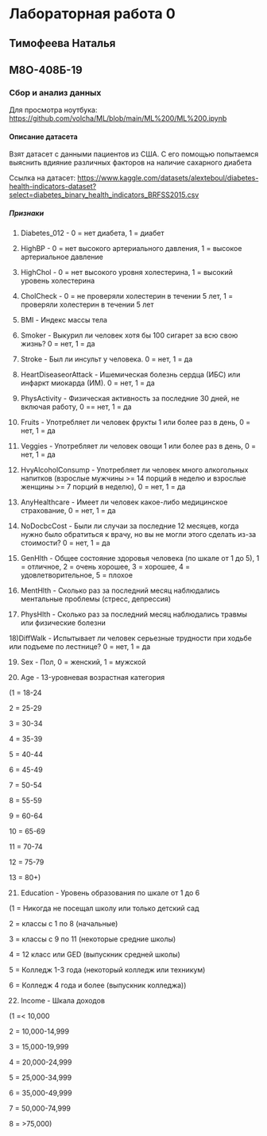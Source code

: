 # Лабораторная работа 0

## Тимофеева Наталья

## М8О-408Б-19

### Сбор и анализ данных

Для просмотра ноутбука: https://github.com/volcha/ML/blob/main/ML%200/ML%200.ipynb


#### Описание датасета

Взят датасет с данными пациентов из США. С его помощью попытаемся выяснить вдияние различных факторов на наличие сахарного диабета

Ссылка на датасет: https://www.kaggle.com/datasets/alexteboul/diabetes-health-indicators-dataset?select=diabetes_binary_health_indicators_BRFSS2015.csv

##### Признаки

1) Diabetes_012 - 0 = нет диабета, 1 = диабет

2) HighBP - 0 = нет высокого артериального давления,  1 = высокое артериальное давление

3) HighChol - 0 = нет высокого уровня холестерина, 1 = высокий уровень холестерина

4) CholCheck - 0 = не проверяли холестерин в течении 5 лет, 1 = проверяли холестерин в течении 5 лет

5) BMI - Индекс массы тела

6) Smoker - Выкурил ли человек хотя бы 100 сигарет за всю свою жизнь? 0 = нет, 1 = да

7) Stroke - Был ли инсульт у человека. 0 = нет, 1 = да

8) HeartDiseaseorAttack - Ишемическая болезнь сердца (ИБС) или инфаркт миокарда (ИМ). 0 = нет, 1 = да

9) PhysActivity - Физическая активность за последние 30 дней, не включая работу, 0  == нет, 1 = да

10) Fruits - Употребляет ли человек фрукты 1 или более раз в день, 0 = нет, 1 = да

11) Veggies - Употребляет ли человек овощи 1 или более раз в день, 0 = нет, 1 = да

12) HvyAlcoholConsump - Употребляет ли человек много алкогольных напитков (взрослые мужчины >= 14 порций в неделю и взрослые женщины >= 7 порций в неделю), 0 = нет, 1 = да

13) AnyHealthcare - Имеет ли человек какое-либо медицинское страхование, 0 = нет, 1 = да

14) NoDocbcCost - Были ли случаи за последние 12 месяцев, когда нужно было обратиться к врачу, но вы не могли этого сделать из-за стоимости? 0 = нет, 1 = да

15) GenHlth - Общее состояние здоровья человека (по шкале от 1 до 5), 1 = отличное, 2 = очень хорошее, 3 = хорошее, 4 = удовлетворительное, 5 = плохое

16) MentHlth - Сколько раз за последний месяц наблюдались ментальные проблемы (стресс, депрессия)

17) PhysHlth - Сколько раз за последний месяц наблюдались травмы или физические болезни

18)DiffWalk - Испытывает ли человек серьезные трудности при ходьбе или подъеме по лестнице? 0 = нет, 1 = да

19) Sex - Пол, 0 = женский, 1 = мужской

20) Age - 13-уровневая возрастная категория

(1 = 18-24

2 = 25-29

3 = 30-34

4 = 35-39

5 = 40-44

6 = 45-49

7 = 50-54

8 = 55-59

9 = 60-64

10 = 65-69

11 = 70-74

12 = 75-79

13 = 80+)

21) Education - Уровень образования по шкале от 1 до 6

(1 = Никогда не посещал школу или только детский сад

2 = классы с 1 по 8 (начальные)

3 = классы с 9 по 11 (некоторые средние школы)

4 = 12 класс или GED (выпускник средней школы)

5 = Колледж 1-3 года (некоторый колледж или техникум)

6 = Колледж 4 года и более (выпускник колледжа))

22) Income - Шкала доходов

(1 =< 10,000

2 = 10,000-14,999

3 = 15,000-19,999

4 = 20,000-24,999

5 = 25,000-34,999

6 = 35,000-49,999

7 = 50,000-74,999

8 = >75,000)